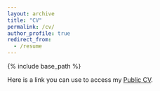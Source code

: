 ```yaml
---
layout: archive
title: "CV"
permalink: /cv/
author_profile: true
redirect_from:
  - /resume
---
```


{% include base_path %}

Here is a link you can use to access my [Public CV](https://drive.google.com/file/d/1qMEe5eDUi3NQePiNatibnMBU-74RAFuM/view?usp=sharing).